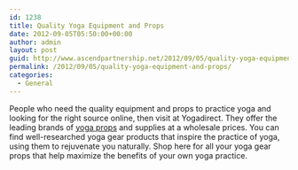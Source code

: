 ```yaml
---
id: 1238
title: Quality Yoga Equipment and Props
date: 2012-09-05T05:50:00+00:00
author: admin
layout: post
guid: http://www.ascendpartnership.net/2012/09/05/quality-yoga-equipment-and-props/
permalink: /2012/09/05/quality-yoga-equipment-and-props/
categories:
  - General
---
```

People who need the quality equipment and props to practice yoga and looking for the right source online, then visit at Yogadirect. They offer the leading brands of [yoga props](http://www.yogadirect.com/Yoga-Props_c_11.html) and supplies at a wholesale prices. You can find well-researched yoga gear products that inspire the practice of yoga, using them to rejuvenate you naturally. Shop here for all your yoga gear props that help maximize the benefits of your own yoga practice.
